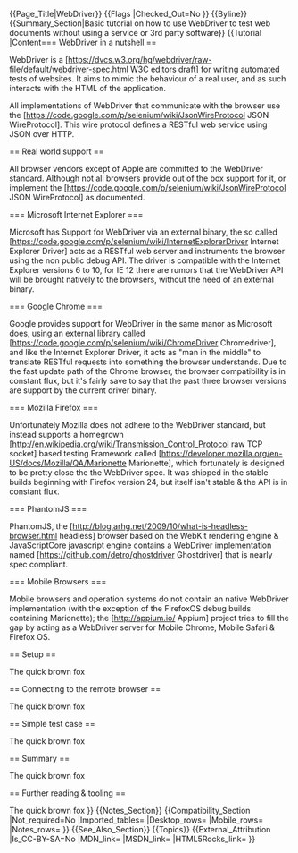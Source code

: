 {{Page_Title|WebDriver}}
{{Flags
|Checked_Out=No
}}
{{Byline}}
{{Summary_Section|Basic tutorial on how to use WebDriver to test web documents without using a service or 3rd party software}}
{{Tutorial
|Content=== WebDriver in a nutshell ==

WebDriver is a [https://dvcs.w3.org/hg/webdriver/raw-file/default/webdriver-spec.html W3C editors draft] for writing automated tests of websites. It aims to mimic the behaviour of a real user, and as such interacts with the HTML of the application.

All implementations of WebDriver that communicate with the browser use the [https://code.google.com/p/selenium/wiki/JsonWireProtocol JSON WireProtocol]. This wire protocol defines a RESTful web service using JSON over HTTP.

== Real world support ==

All browser vendors except of Apple are committed to the WebDriver standard. Although not all browsers provide out of the box support for it, or implement the [https://code.google.com/p/selenium/wiki/JsonWireProtocol JSON WireProtocol] as documented.

=== Microsoft Internet Explorer ===

Microsoft has Support for WebDriver via an external binary, the so called [https://code.google.com/p/selenium/wiki/InternetExplorerDriver Internet Explorer Driver] acts as a RESTful web server and instruments the browser using the non public debug API. The driver is compatible with the Internet Explorer versions 6 to 10, for IE 12 there are rumors that the WebDriver API will be brought natively to the browsers, without the need of an external binary.

=== Google Chrome ===

Google provides support for WebDriver in the same manor as Microsoft does, using an external library called [https://code.google.com/p/selenium/wiki/ChromeDriver Chromedriver], and like the Internet Explorer Driver, it acts as &quot;man in the middle&quot; to translate RESTful requests into something the browser understands. Due to the fast update path of the Chrome browser, the browser compatibility is in constant flux, but it's fairly save to say that the past three browser versions are support by the current driver binary.

=== Mozilla Firefox ===

Unfortunately Mozilla does not adhere to the WebDriver standard, but instead supports a homegrown [http://en.wikipedia.org/wiki/Transmission_Control_Protocol raw TCP socket] based testing Framework called [https://developer.mozilla.org/en-US/docs/Mozilla/QA/Marionette Marionette], which fortunately is designed to be pretty close the the WebDriver spec. It was shipped in the stable builds beginning with Firefox version 24, but itself isn't stable &amp; the API is in constant flux.

=== PhantomJS ===

PhantomJS, the [http://blog.arhg.net/2009/10/what-is-headless-browser.html headless] browser based on the WebKit rendering engine &amp; JavaScriptCore javascript engine contains a WebDriver implementation named [https://github.com/detro/ghostdriver Ghostdriver] that is nearly spec compliant.

=== Mobile Browsers ===

Mobile browsers and operation systems do not contain an native WebDriver implementation (with the exception of the FirefoxOS debug builds containing Marionette); the [http://appium.io/ Appium] project tries to fill the gap by acting as a WebDriver server for Mobile Chrome, Mobile Safari &amp; Firefox OS.

== Setup ==

The quick brown fox

== Connecting to the remote browser ==

The quick brown fox

== Simple test case ==

The quick brown fox

== Summary ==

The quick brown fox

== Further reading &amp; tooling ==

The quick brown fox
}}
{{Notes_Section}}
{{Compatibility_Section
|Not_required=No
|Imported_tables=
|Desktop_rows=
|Mobile_rows=
|Notes_rows=
}}
{{See_Also_Section}}
{{Topics}}
{{External_Attribution
|Is_CC-BY-SA=No
|MDN_link=
|MSDN_link=
|HTML5Rocks_link=
}}